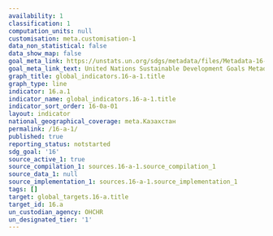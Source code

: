 ```yaml
---
availability: 1
classification: 1
computation_units: null
customisation: meta.customisation-1
data_non_statistical: false
data_show_map: false
goal_meta_link: https://unstats.un.org/sdgs/metadata/files/Metadata-16-0A-01.pdf
goal_meta_link_text: United Nations Sustainable Development Goals Metadata (pdf 1361kB)
graph_title: global_indicators.16-a-1.title
graph_type: line
indicator: 16.a.1
indicator_name: global_indicators.16-a-1.title
indicator_sort_order: 16-0a-01
layout: indicator
national_geographical_coverage: meta.Казахстан
permalink: /16-a-1/
published: true
reporting_status: notstarted
sdg_goal: '16'
source_active_1: true
source_compilation_1: sources.16-a-1.source_compilation_1
source_data_1: null
source_implementation_1: sources.16-a-1.source_implementation_1
tags: []
target: global_targets.16-a.title
target_id: 16.a
un_custodian_agency: OHCHR
un_designated_tier: '1'
---
```


